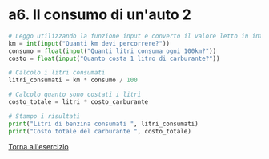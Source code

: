 # a6. Il consumo di un'auto 2
```python
# Leggo utilizzando la funzione input e converto il valore letto in interi o float
km = int(input("Quanti km devi percorrere?"))
consumo = float(input("Quanti litri consuma ogni 100km?"))
costo = float(input("Quanto costa 1 litro di carburante?"))

# Calcolo i litri consumati
litri_consumati = km * consumo / 100

# Calcolo quanto sono costati i litri 
costo_totale = litri * costo_carburante

# Stampo i risultati
print("Litri di benzina consumati ", litri_consumati)
print("Costo totale del carburante ", costo_totale)

```
[Torna all'esercizio](1-input-output#a6-il-consumo-di-unauto-2)